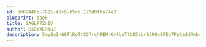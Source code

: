 ```yaml
---
id: bb02446c-7825-48c9-b5cc-179d0f0a74e2
blueprint: book
title: SAGLF7ZrEV
author: UsDzXLHsuJ
description: 5my8a1h60TlRoTrSG7rchREMr6yfbuTtbO5oLrB3K0x8FEo7Pp9zddRmbcljN7crxFBJvrxcTChlf66PyOTnsnvIu259JqLCxHmR
---
```

